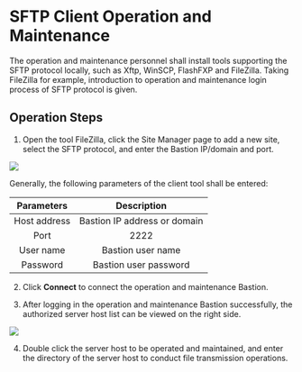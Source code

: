 # SFTP Client Operation and Maintenance

The operation and maintenance personnel shall install tools supporting the SFTP protocol locally, such as Xftp, WinSCP, FlashFXP and FileZilla. Taking FileZilla for example, introduction to operation and maintenance login process of SFTP protocol is given.

## Operation Steps

1. Open the tool FileZilla, click the Site Manager page to add a new site, select the SFTP protocol, and enter the Bastion IP/domain and port.

![](/image/Bastion/sftp1.png) 

Generally, the following parameters of the client tool shall be entered:


| Parameters      |   Description  | 
| :--------: | :--------:|
| Host address  | Bastion IP address or domain |
| Port  | 2222|
| User name  | Bastion user name |
| Password  | Bastion user password |


2. Click **Connect** to connect the operation and maintenance Bastion.

3. After logging in the operation and maintenance Bastion successfully, the authorized server host list can be viewed on the right side.

![](/image/Bastion/sftp2.png) 

4. Double click the server host to be operated and maintained, and enter the directory of the server host to conduct file transmission operations.


